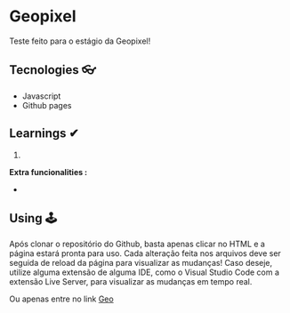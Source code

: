 # Geopixel

Teste feito para o estágio da Geopixel!

## Tecnologies 👓

- Javascript
- Github pages

## Learnings ✔

1. 

**Extra funcionalities :**

* 

## Using 🕹

Após clonar o repositório do Github, basta apenas clicar no HTML e a página estará pronta para uso. Cada alteração feita nos arquivos deve ser seguida de reload da página para visualizar as mudanças! Caso deseje, utilize alguma extensão de alguma IDE, como o Visual Studio Code com a extensão Live Server, para visualizar as mudanças em tempo real.

Ou apenas entre no link [Geo](https://tasks-app-top.vercel.app/)
